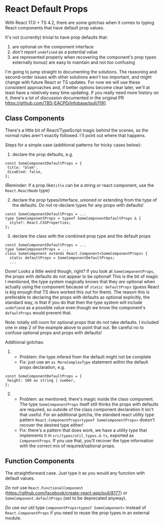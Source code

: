 # React Default Props

With React 17.0 + TS 4.2, there are some gotchas when it comes to typing React components that have default prop values.

It's not (currently) trivial to have prop defaults that:

1. are optional on the component interface
2. _don't_ report `undefined` as a potential value
3. are represented properly when recovering the component's prop types externally bonus) are easy to maintain and not _too_ confusing

I'm going to jump straight to documenting the solutions. The reasoning and second-order issues with other solutions aren't too important, and might change with future React or TS updates. For now we will use these consistent approaches and, if better options become clear later, we'll at least have a relatively easy time updating. If you really need more history on it, there's a lot of discussion documented in the original PR https://github.com/TBS-EACPD/infobase/pull/1191.

## Class Components

There's a little bit of React/TypeScript magic behind the scenes, so the normal rules aren't exactly followed. I'll point out where that happens.

Steps for a simple case (additional patterns for tricky cases below):

1. declare the prop defaults, e.g.

```
const SomeComponentDefaultProps = {
 title: "bleh",
 disabled: false,
};
```

(Reminder: if a prop like`title` can be a string _or_ react component, use the `React.ReactNode` type)

2. declare the prop types/interface, unioned or extending from the type of the defaults. Do not re-declare types for any props with defaults!

```
const SomeComponentDefaultProps = ...
type SomeComponentProps = typeof SomeComponentDefaultProps & {
  style?: React.CSSProperties;
};
```

3. declare the class with the combined prop type and the default props

```
const SomeComponentDefaultProps = ...
type SomeComponentProps = ...
class SomeComponent extends React.Component<SomeComponentProps> {
  static defaultProps = SomeComponentDefaultProps;
  ...
```

Done! Looks a little weird though, right? If you look at `SomeComponentProps`, the props with defaults do not appear to be optional! This is the bit of magic I mentioned, the type system magically knows that they _are_ optional when actually using the component because of `static defaultProps` (guess React is big enough that TS devs worked this out for them). The reason this is preferable to declaring the props with defaults as optional explicitly, the standard way, is that if you do that then the type system will include `undefiend` as a possible value even though we know the component's `defaultProps` would prevent that.

Note: totally still room for optional props that do not take defaults. I included one in step 2 of the example above to point that out. Be careful no to confuse optional props and props with defaults!

Additional gotchas:

1.  - Problem: the type infered from the default might not be complete
    - Fix: just use an `as MoreComplexType` statement within the default props declaration, e.g.

```
const SomeComponentDefaultProps = {
 height: 100 as string | number,
};
```

2.  - Problem: as mentioned, there's magic inside the class component. The type `SomeComponentProps` itself still thinks the props with defaults are required, so outside of the class component declaration it isn't that useful. For an additional gotcha, the standard react utility type pattern `React.ComponentProps<typeof SomeComponentProps>` doesn't recover the desired type either!
    - Fix: there's a pattern that does work, we have a utility type that implements it in `src/types/util_types.d.ts`, exported as `ComponentProps`. If you use that, you'll recover the type information with the correct mix of required/optional props.

## Function Components

The straightforward case. Just type it as you would any function with default values.

_Do not_ use `React.FunctionalComponent` (https://github.com/facebook/create-react-app/pull/8177) or `SomeComponent.defaultProps` (set to be deprecated anyway).

_Do_ use our util type `ComponentProps<typeof SomeComponent>` instead of `React.ComponentProps` if you need to reuse the prop types in an external module.
